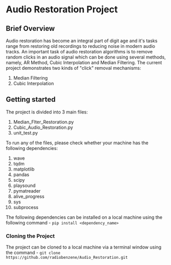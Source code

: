 # Audio Restoration Project

## Brief Overview

Audio restoration has become an integral part of digit age and it's tasks range from restoring old recordings to reducing noise in modern audio tracks. An important task of audio restoration algorithms is to remove random clicks in an audio signal which can be done using several methods, namely, AR Method, Cubic Interpolation and Median Filtering. The current project demonstrates two kinds of "click" removal mechanisms:
1. Median Filtering
2. Cubic Interpolation

## Getting started
The project is divided into 3 main files:
1. Median_Flter_Restoration.py
2. Cubic_Audio_Restoration.py
3. unit_test.py

To run any of the files, please check whether your machine has the following dependencies:
1. wave
2. tqdm
3. matplotlib
4. pandas
5. scipy
6. playsound
7. pymatreader
8. alive_progress
9. sys
10. subprocess

The following dependencies can be installed on a local machine using the following command - `pip install <dependency_name>`

### Cloning the Project
The project can be cloned to a local machine via a terminal window using the command - `git clone https://github.com/radiobenzene/Audio_Restoration.git`


